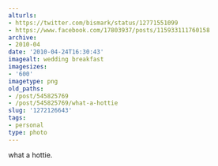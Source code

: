 ```yaml
---
alturls:
- https://twitter.com/bismark/status/12771551099
- https://www.facebook.com/17803937/posts/115933111760158
archive:
- 2010-04
date: '2010-04-24T16:30:43'
imagealt: wedding breakfast
imagesizes:
- '600'
imagetype: png
old_paths:
- /post/545825769
- /post/545825769/what-a-hottie
slug: '1272126643'
tags:
- personal
type: photo
---
```


what a hottie.


